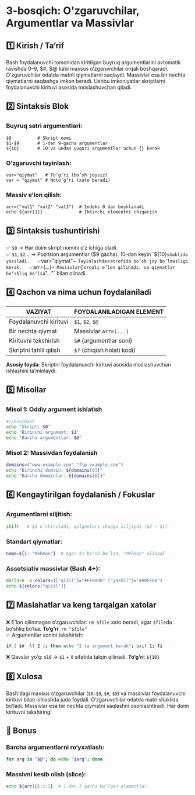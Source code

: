 # 3-bosqich: O'zgaruvchilar, Argumentlar va Massivlar

## 1️⃣ Kirish / Ta’rif
Bash foydalanuvchi tomonidan kiritilgan buyruq argumentlarini avtomatik ravishda $0–$9, $#, $@ kabi maxsus o‘zgaruvchilar orqali boshqaradi. O‘zgaruvchilar odatda matnli qiymatlarni saqlaydi. Massivlar esa bir nechta qiymatlarni saqlashga imkon beradi. Ushbu imkoniyatlar skriptlarni foydalanuvchi kirituvi asosida moslashuvchan qiladi.

## 2️⃣ Sintaksis Blok

### Buyruq satri argumentlari:
```
$0          # Skript nomi
$1-$9       # 1-dan 9-gacha argumentlar
${10}       # 10 va undan yuqori argumentlar uchun {} kerak
```

### O‘zgaruvchi tayinlash:
```
var="qiymat"   # To‘g‘ri (bo‘sh joysiz)
var = "qiymat" # Noto‘g‘ri (xato beradi)
```

### Massiv e’lon qilish:
```
arr=("val1" "val2" "val3")  # Indeks 0 dan boshlanadi
echo ${arr[1]}              # Ikkinchi elementni chiqarish
```

## 3️⃣ Sintaksis tushuntirishi

✅ `$0` → Har doim skript nomini o‘z ichiga oladi.  
✅ `$1`, `$2`... → Pozitsion argumentlar ($9 gacha). 10-dan keyin `${10}` shaklida yoziladi.  
✅ `var="qiymat"` → Tayinlashda `=` atrofida bo‘sh joy bo‘lmasligi kerak.  
✅ `arr=(...)` → Massivlar `()` orqali e’lon qilinadi, va qiymatlar bo‘shliq bo‘lsa `"..."` bilan olinadi.

## 4️⃣ Qachon va nima uchun foydalaniladi

| VAZIYAT                | FOYDALANILADIGAN ELEMENT        |
|------------------------|----------------------------------|
| Foydalanuvchi kirituvi | `$1`, `$2`, `$@`                |
| Bir nechta qiymat      | Massivlar `arr=(...)`           |
| Kirituvni tekshirish   | `$#` (argumentlar soni)         |
| Skriptni tahlil qilish | `$?` (chiqish holati kodi)      |

**Asosiy foyda**: Skriptni foydalanuvchi kirituvi asosida moslashuvchan ishlashini ta’minlaydi.

## 5️⃣ Misollar

### Misol 1: Oddiy argument ishlatish
```bash
#!/bin/bash
echo "Skript: $0"
echo "Birinchi argument: $1"
echo "Barcha argumentlar: $@"
```

### Misol 2: Massivdan foydalanish
```bash
domains=("www.example.com" "ftp.example.com")
echo "Birinchi domain: ${domains[0]}"
echo "Barcha domainlar: ${domains[@]}"
```

## 6️⃣ Kengaytirilgan foydalanish / Fokuslar

### Argumentlarni siljitish:
```bash
shift   # $1 o‘chiriladi, qolganlari chapga siljiydi ($2 → $1)
```

### Standart qiymatlar:
```bash
name=${1:-"Mehmon"}  # Agar $1 bo‘sh bo‘lsa, "Mehmon" olinadi
```

### Assotsiativ massivlar (Bash 4+):
```bash
declare -A colors=(["qizil"]="#FF0000" ["yashil"]="#00FF00")
echo ${colors["qizil"]}
```

## 7️⃣ Maslahatlar va keng tarqalgan xatolar

❌ E’lon qilinmagan o‘zgaruvchilar: `rm $file` xato beradi, agar `$file`da bo‘shliq bo‘lsa. **To‘g‘ri**: `rm "$file"`  
✅ Argumentlar sonini tekshirish:
```bash
if [ $# -lt 2 ]; then echo "2 ta argument kerak"; exit 1; fi
```  
❌ Qavslar yo‘q: `$10` → `$1` + `0` sifatida talqin qilinadi. **To‘g‘ri**: `${10}`

## 8️⃣ Xulosa

Bash'dagi maxsus o‘zgaruvchilar (`$0–$9`, `$#`, `$@`) va massivlar foydalanuvchi kirituvi bilan ishlashda juda foydali. O‘zgaruvchilar odatda matn shaklida bo‘ladi. Massivlar esa bir nechta qiymatni saqlashni osonlashtiradi. Har doim kirituvni tekshiring!

## 🔖 Bonus

### Barcha argumentlarni ro‘yxatlash:
```bash
for arg in "$@"; do echo "$arg"; done
```

### Massivni kesib olish (slice):
```bash
echo ${arr[@]:1:3}  # 1 dan 3 gacha bo‘lgan elementlar
```